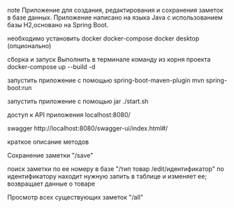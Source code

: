 note
Приложение  для создания, редактирования и сохранения заметок в базе данных.
Приложение написано на языка Java с использованием базы H2,основано на Spring Boot.

необходимо установить
docker
docker-compose
docker desktop (опционально)

сборка и запуск
Выполнить в терминале команду из корня проекта
docker-compose up --build -d

запустить приложение с помощью spring-boot-maven-plugin
mvn spring-boot:run

запустить приложение с помощью jar
./start.sh

доступ к API приложения
localhost:8080/

swagger
http://localhost:8080/swagger-ui/index.html#/

краткое описание методов

Сохранение заметки
"/save"


поиск заметки по ее номеру в базе
"/тип товар /edit/идентификатор"
по идентификатору находит нужную запить в таблице  и изменяет ее; возвращает данные о товаре

Просмотр всех существующих заметок
"/all"